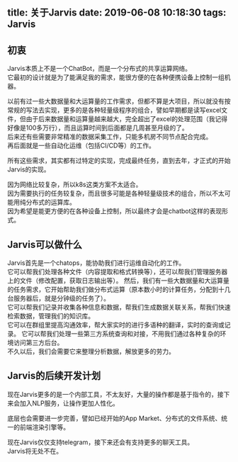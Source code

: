 title: 关于Jarvis
date: 2019-06-08 10:18:30
tags: Jarvis
---

## 初衷

Jarvis本质上不是一个ChatBot，而是一个分布式的共享运算网络。  
它最初的设计就是为了能满足我的需求，能很方便的在各种便携设备上控制一组机器。  

以前有过一些大数据量和大运算量的工作需求，但都不算是大项目，所以就没有按常规的写法去实现，更多的是各种轻量级程序的组合，譬如早期都是读写excel文件，但由于后来数据量和运算量越来越大，完全超出了excel的处理范围（我记得好像是100多万行），而且运算时间到后面都是几周甚至月级的了。  
后来还有些需要非常精准的数据采集工作，只能多机房不同节点配合完成。  
再后面就是一些自动化运维（包括CI/CD等）的工作。  

所有这些需求，其实都有过特定的实现，完成最终任务，直到去年，才正式的开始Jarvis的实现。  

因为网络比较复杂，所以k8s这类方案不太适合。  
因为需要执行的任务较复杂，而且很多可能是各种轻量级技术的组合，所以不太可能用纯分布式的运算库。  
因为希望是能更方便的在各种设备上控制，所以最终才会是chatbot这样的表现形式。

## Jarvis可以做什么

Jarvis首先是一个chatops，能协助我们进行运维自动化的工作。  
它可以帮我们处理各种文件（内容提取和格式转换等），还可以帮我们管理服务器上的文件（修改配置，获取日志输出等）。
然后，我们有一些大数据量和大运算量的任务需求，它开始帮助我们做分布式运算（原本数小时的计算任务，分配到十几台服务器后，就是分钟级的任务了）。  
它可以帮我们记录并收集各种信息和数据，帮我们生成数据关联关系，帮我们快速检索数据，管理我们的知识库。  
它可以在群组里提高沟通效率，帮大家实时的进行多语种的翻译，实时的查询或记录。
它可以帮我们处理一些第三方系统查询和对接，不用我们通过各种复杂的环境访问第三方后台。  
不久以后，我们会需要它来整理分析数据，解放更多的劳力。

## Jarvis的后续开发计划

现在Jarvis更多的是一个内部工具，不太友好，大量的操作都是基于指令的，接下来会加入NLP服务，让操作更加人性化。

底层也会需要进一步完善，譬如已经开始的App Market、分布式的文件系统、统一的前端渲染引擎等。

现在Jarvis仅仅支持telegram，接下来还会有支持更多的聊天工具。  
Jarvis将无处不在。